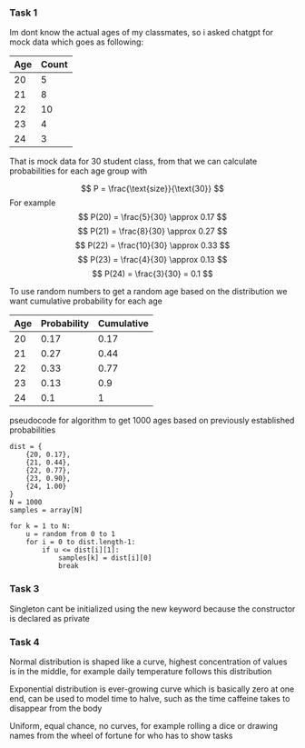 ### Task 1
Im dont know the actual ages of my classmates, so i asked chatgpt for 
mock data which goes as following:

| Age | Count |
|----|------|
|20|5|
|21|8|
|22|10|
|23|4|
|24|3|

That is mock data for 30 student class, from that we can
calculate probabilities for each age group with

$$
P = \frac{\text{size}}{\text{30}}
$$
For example
$$
P(20) = \frac{5}{30} \approx 0.17
$$
$$
P(21) = \frac{8}{30} \approx 0.27
$$
$$
P(22) = \frac{10}{30} \approx 0.33
$$
$$
P(23) = \frac{4}{30} \approx 0.13
$$
$$
P(24) = \frac{3}{30} = 0.1
$$

To use random numbers to get a random age based on the distribution
we want cumulative probability for each age

| Age |Probability|Cumulative|
|-----|----|----|
| 20  |0.17|0.17|
| 21  |0.27|0.44|
| 22  |0.33|0.77|
| 23  |0.13|0.9|
| 24  |0.1|1|

pseudocode for algorithm to get 1000 ages based on previously
established probabilities

```
dist = {
    {20, 0.17},
    {21, 0.44},
    {22, 0.77},
    {23, 0.90},
    {24, 1.00}
}
N = 1000
samples = array[N]

for k = 1 to N:
    u = random from 0 to 1
    for i = 0 to dist.length-1:
        if u <= dist[i][1]:
            samples[k] = dist[i][0]
            break
```

### Task 3
Singleton cant be initialized using the new keyword
because the constructor is declared as private

### Task 4
Normal distribution is shaped like a curve, highest concentration of values
is in the middle, for example daily temperature follows this distribution

Exponential distribution is ever-growing curve which is basically zero
at one end, can be used to model time to halve, such as the time caffeine 
takes to disappear from the body

Uniform, equal chance, no curves, for example rolling a dice or drawing names from
the wheel of fortune for who has to show tasks
